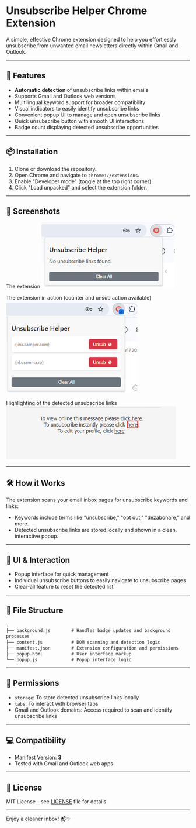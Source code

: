 # Unsubscribe Helper Chrome Extension

A simple, effective Chrome extension designed to help you effortlessly unsubscribe from unwanted email newsletters directly within Gmail and Outlook.

---

## 🚀 Features

- **Automatic detection** of unsubscribe links within emails
- Supports Gmail and Outlook web versions
- Multilingual keyword support for broader compatibility
- Visual indicators to easily identify unsubscribe links
- Convenient popup UI to manage and open unsubscribe links
- Quick unsubscribe button with smooth UI interactions
- Badge count displaying detected unsubscribe opportunities

---

## 📦 Installation

1. Clone or download the repository.
2. Open Chrome and navigate to `chrome://extensions`.
3. Enable "Developer mode" (toggle at the top right corner).
4. Click "Load unpacked" and select the extension folder.

---

## 📸 Screenshots

The extension
![screenshot](assets/ss1.png)

The extension in action (counter and unsub action available)
![screenshot](assets/ss2.png)

Highlighting of the detected unsubscribe links
![screenshot](assets/ss3.png)

---

## 🛠️ How it Works

The extension scans your email inbox pages for unsubscribe keywords and links:

- Keywords include terms like "unsubscribe," "opt out," "dezabonare," and more.
- Detected unsubscribe links are stored locally and shown in a clean, interactive popup.

---

## 🎨 UI & Interaction

- Popup interface for quick management
- Individual unsubscribe buttons to easily navigate to unsubscribe pages
- Clear-all feature to reset the detected list

---

## 📂 File Structure

```
.
├── background.js        # Handles badge updates and background processes
├── content.js           # DOM scanning and detection logic
├── manifest.json        # Extension configuration and permissions
├── popup.html           # User interface markup
└── popup.js             # Popup interface logic
```

---

## 🔖 Permissions

- `storage`: To store detected unsubscribe links locally
- `tabs`: To interact with browser tabs
- Gmail and Outlook domains: Access required to scan and identify unsubscribe links

---

## 💻 Compatibility

- Manifest Version: **3**
- Tested with Gmail and Outlook web apps

---

## 📃 License

MIT License - see [LICENSE](LICENSE) file for details.

---

Enjoy a cleaner inbox! 📬✨
